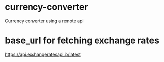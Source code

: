 # currency-converter
Currency converter using a remote api 

# base_url for fetching exchange rates
https://api.exchangeratesapi.io/latest

